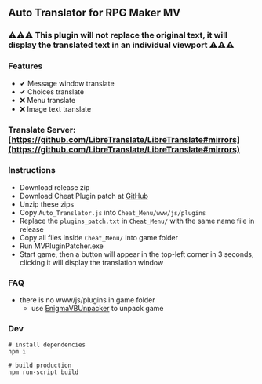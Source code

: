 ## Auto Translator for RPG Maker MV

### ⚠️⚠️⚠️ This plugin will not replace the original text, it will display the translated text in an individual viewport ⚠️⚠️⚠️

### Features
- ✔ Message window translate
- ✔ Choices translate
- ❌ Menu translate
- ❌ Image text translate

### Translate Server: [https://github.com/LibreTranslate/LibreTranslate#mirrors](https://github.com/LibreTranslate/LibreTranslate#mirrors)

### Instructions
- Download release zip
- Download Cheat Plugin patch at [GitHub](https://github.com/emerladCoder/RPG-Maker-MV-Cheat-Menu-Plugin)
- Unzip these zips
- Copy ```Auto_Translator.js``` into ```Cheat_Menu/www/js/plugins```
- Replace the ```plugins_patch.txt``` in ```Cheat_Menu/``` with the same name file in release
- Copy all files inside ```Cheat_Menu/``` into game folder
- Run MVPluginPatcher.exe
- Start game, then a button will appear in the top-left corner in 3 seconds, clicking it will display the translation window 

### FAQ
- there is no www/js/plugins in game folder
    - use [EnigmaVBUnpacker](https://f95zone.to/threads/rpg-maker-mv-unpacker.417/post-3577739) to unpack game

### Dev
```shell
# install dependencies
npm i

# build production
npm run-script build
```
